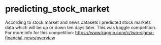 # predicting_stock_market
According to stock market and news datasets i predicted stock markets data which will be up or down ten days later. This was kaggle competition. For more info for this competition: https://www.kaggle.com/c/two-sigma-financial-news/overview
